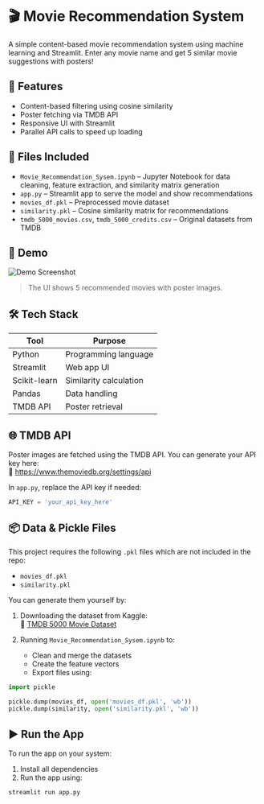 # 🎬 Movie Recommendation System

A simple content-based movie recommendation system using machine learning and Streamlit. Enter any movie name and get 5 similar movie suggestions with posters!

## 🚀 Features

- Content-based filtering using cosine similarity
- Poster fetching via TMDB API
- Responsive UI with Streamlit
- Parallel API calls to speed up loading

## 📁 Files Included

- `Movie_Recommendation_Sysem.ipynb` – Jupyter Notebook for data cleaning, feature extraction, and similarity matrix generation
- `app.py` – Streamlit app to serve the model and show recommendations
- `movies_df.pkl` – Preprocessed movie dataset
- `similarity.pkl` – Cosine similarity matrix for recommendations
- `tmdb_5000_movies.csv`, `tmdb_5000_credits.csv` – Original datasets from TMDB

## 🧪 Demo

![Demo Screenshot](demo.png)  
> The UI shows 5 recommended movies with poster images.

## 🛠 Tech Stack

| Tool        | Purpose             |
|-------------|---------------------|
| Python      | Programming language |
| Streamlit   | Web app UI           |
| Scikit-learn| Similarity calculation |
| Pandas      | Data handling        |
| TMDB API    | Poster retrieval     |

## 🌐 TMDB API

Poster images are fetched using the TMDB API. You can generate your API key here:  
🔗 https://www.themoviedb.org/settings/api

In `app.py`, replace the API key if needed:
```python
API_KEY = 'your_api_key_here'
```

## 📦 Data & Pickle Files

This project requires the following `.pkl` files which are not included in the repo:
- `movies_df.pkl`
- `similarity.pkl`

You can generate them yourself by:
1. Downloading the dataset from Kaggle:  
   🔗 [TMDB 5000 Movie Dataset](https://www.kaggle.com/datasets/tmdb/tmdb-movie-metadata)

2. Running `Movie_Recommendation_Sysem.ipynb` to:
   - Clean and merge the datasets
   - Create the feature vectors
   - Export files using:

```python
import pickle

pickle.dump(movies_df, open('movies_df.pkl', 'wb'))
pickle.dump(similarity, open('similarity.pkl', 'wb'))
```

## ▶️ Run the App

To run the app on your system:

1. Install all dependencies 
2. Run the app using:

```bash
streamlit run app.py
```
